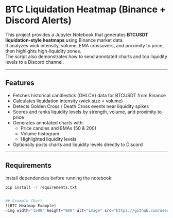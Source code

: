 # BTC Liquidation Heatmap (Binance + Discord Alerts)

This project provides a Jupyter Notebook that generates **BTCUSDT liquidation-style heatmaps** using Binance market data.  
It analyzes wick intensity, volume, EMA crossovers, and proximity to price, then highlights high-liquidity zones.  
The script also demonstrates how to send annotated charts and top liquidity levels to a Discord channel.

---

## Features
- Fetches historical candlestick (OHLCV) data for BTCUSDT from Binance  
- Calculates liquidation intensity (wick size × volume)  
- Detects Golden Cross / Death Cross events near liquidity spikes  
- Scores and ranks liquidity levels by strength, volume, and proximity to price  
- Generates annotated charts with:  
  - Price candles and EMAs (50 & 200)  
  - Volume histogram  
  - Highlighted liquidity levels  
- Optionally posts charts and liquidity levels directly to Discord

---

## Requirements
Install dependencies before running the notebook:  

```bash
pip install -r requirements.txt


## Example Chart
![BTC Heatmap Example]
<img width="1500" height="800" alt="image" src="https://github.com/user-attachments/assets/9a6acb7e-59a4-4d88-84ae-2a1f6991a631" />
